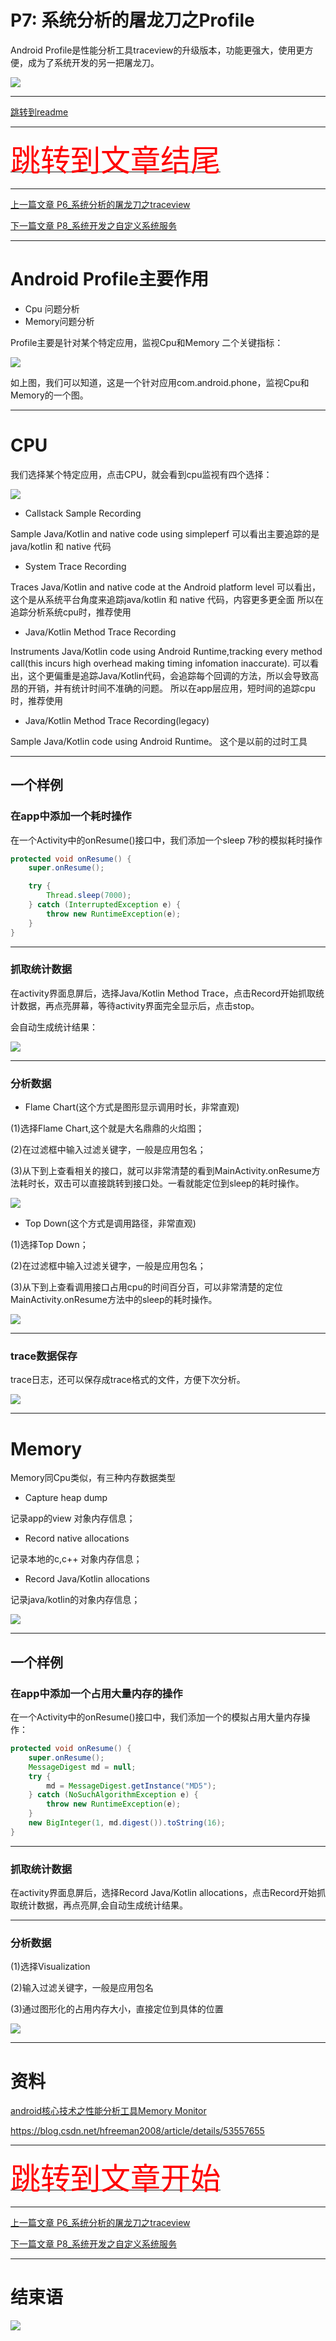 # P7: 系统分析的屠龙刀之Profile

Android Profile是性能分析工具traceview的升级版本，功能更强大，使用更方便，成为了系统开发的另一把屠龙刀。

<img src="..\Images\log_sword.png">

---

[跳转到readme](https://github.com/hfreeman2008/android_core_framework/blob/main/README-CN.md)

---

[<font face='黑体' color=#ff0000 size=40 >跳转到文章结尾</font>](#结束语)

---

[上一篇文章 P6_系统分析的屠龙刀之traceview](https://github.com/hfreeman2008/android_core_framework/blob/main/P6_%E7%B3%BB%E7%BB%9F%E5%88%86%E6%9E%90%E7%9A%84%E5%B1%A0%E9%BE%99%E5%88%80%E4%B9%8Btraceview/%E7%B3%BB%E7%BB%9F%E5%88%86%E6%9E%90%E7%9A%84%E5%B1%A0%E9%BE%99%E5%88%80%E4%B9%8Btraceview.md)




[下一篇文章 P8_系统开发之自定义系统服务](https://github.com/hfreeman2008/android_core_framework/blob/main/P8_%E7%B3%BB%E7%BB%9F%E5%BC%80%E5%8F%91%E4%B9%8B%E8%87%AA%E5%AE%9A%E4%B9%89%E7%B3%BB%E7%BB%9F%E6%9C%8D%E5%8A%A1/%E7%B3%BB%E7%BB%9F%E5%BC%80%E5%8F%91%E4%B9%8B%E8%87%AA%E5%AE%9A%E4%B9%89%E7%B3%BB%E7%BB%9F%E6%9C%8D%E5%8A%A1.md)


---

# Android Profile主要作用
- Cpu 问题分析
- Memory问题分析

Profile主要是针对某个特定应用，监视Cpu和Memory 二个关键指标：

<img src="profile_whole.png">

如上图，我们可以知道，这是一个针对应用com.android.phone，监视Cpu和Memory的一个图。


---

# CPU

我们选择某个特定应用，点击CPU，就会看到cpu监视有四个选择：

<img src="cpu_whole.png">


- Callstack Sample Recording

Sample Java/Kotlin and native code using simpleperf
可以看出主要追踪的是java/kotlin 和 native 代码


- System Trace Recording

Traces Java/Kotlin and native code at the Android platform level
可以看出，这个是从系统平台角度来追踪java/kotlin 和 native 代码，内容更多更全面
所以在追踪分析系统cpu时，推荐使用

- Java/Kotlin Method Trace Recording

Instruments Java/Kotlin code using Android Runtime,tracking every method call(this incurs high overhead making timing infomation inaccurate).
可以看出，这个更偏重是追踪Java/Kotlin代码，会追踪每个回调的方法，所以会导致高昂的开销，并有统计时间不准确的问题。
所以在app层应用，短时间的追踪cpu时，推荐使用

- Java/Kotlin Method Trace Recording(legacy)

Sample Java/Kotlin code using Android Runtime。
这个是以前的过时工具

---

## 一个样例

### 在app中添加一个耗时操作

在一个Activity中的onResume()接口中，我们添加一个sleep 7秒的模拟耗时操作

```java
protected void onResume() {
    super.onResume();

    try {
        Thread.sleep(7000);
    } catch (InterruptedException e) {
        throw new RuntimeException(e);
    }
}
```

---


### 抓取统计数据

在activity界面息屏后，选择Java/Kotlin Method Trace，点击Record开始抓取统计数据，再点亮屏幕，等待activity界面完全显示后，点击stop。

会自动生成统计结果：

<img src="result_show.png">

---

### 分析数据

- Flame Chart(这个方式是图形显示调用时长，非常直观)

(1)选择Flame Chart,这个就是大名鼎鼎的火焰图；

(2)在过滤框中输入过滤关键字，一般是应用包名；

(3)从下到上查看相关的接口，就可以非常清楚的看到MainActivity.onResume方法耗时长，双击可以直接跳转到接口处。一看就能定位到sleep的耗时操作。


<img src="result_analize.png">


- Top Down(这个方式是调用路径，非常直观)

(1)选择Top Down；

(2)在过滤框中输入过滤关键字，一般是应用包名；

(3)从下到上查看调用接口占用cpu的时间百分百，可以非常清楚的定位MainActivity.onResume方法中的sleep的耗时操作。

<img src="result_analize_top_down.png">


---

### trace数据保存

trace日志，还可以保存成trace格式的文件，方便下次分析。

<img src="save_trace.png">


---

# Memory

Memory同Cpu类似，有三种内存数据类型

- Capture heap dump

记录app的view 对象内存信息；

- Record native allocations

记录本地的c,c++ 对象内存信息；

- Record Java/Kotlin allocations

记录java/kotlin的对象内存信息；


<img src="memory_type.png">


---

## 一个样例

### 在app中添加一个占用大量内存的操作

在一个Activity中的onResume()接口中，我们添加一个的模拟占用大量内存操作：

```java
protected void onResume() {
    super.onResume();
    MessageDigest md = null;
    try {
        md = MessageDigest.getInstance("MD5");
    } catch (NoSuchAlgorithmException e) {
        throw new RuntimeException(e);
    }
    new BigInteger(1, md.digest()).toString(16);
}
```

---

### 抓取统计数据

在activity界面息屏后，选择Record Java/Kotlin allocations，点击Record开始抓取统计数据，再点亮屏,会自动生成统计结果。


---

### 分析数据

(1)选择Visualization

(2)输入过滤关键字，一般是应用包名

(3)通过图形化的占用内存大小，直接定位到具体的位置

<img src="memory_anal.png">


---


# 资料

[android核心技术之性能分析工具Memory Monitor](https://blog.csdn.net/hfreeman2008/article/details/53557655)

https://blog.csdn.net/hfreeman2008/article/details/53557655


---


[<font face='黑体' color=#ff0000 size=40 >跳转到文章开始</font>](#p7-系统分析的屠龙刀之profile)

---


[上一篇文章 P6_系统分析的屠龙刀之traceview](https://github.com/hfreeman2008/android_core_framework/blob/main/P6_%E7%B3%BB%E7%BB%9F%E5%88%86%E6%9E%90%E7%9A%84%E5%B1%A0%E9%BE%99%E5%88%80%E4%B9%8Btraceview/%E7%B3%BB%E7%BB%9F%E5%88%86%E6%9E%90%E7%9A%84%E5%B1%A0%E9%BE%99%E5%88%80%E4%B9%8Btraceview.md)




[下一篇文章 P8_系统开发之自定义系统服务](https://github.com/hfreeman2008/android_core_framework/blob/main/P8_%E7%B3%BB%E7%BB%9F%E5%BC%80%E5%8F%91%E4%B9%8B%E8%87%AA%E5%AE%9A%E4%B9%89%E7%B3%BB%E7%BB%9F%E6%9C%8D%E5%8A%A1/%E7%B3%BB%E7%BB%9F%E5%BC%80%E5%8F%91%E4%B9%8B%E8%87%AA%E5%AE%9A%E4%B9%89%E7%B3%BB%E7%BB%9F%E6%9C%8D%E5%8A%A1.md)


---


# 结束语

<img src="../Images/end_001.png">




